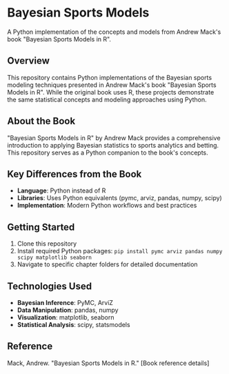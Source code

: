 # Bayesian Sports Models

A Python implementation of the concepts and models from Andrew Mack's book "Bayesian Sports Models in R".

## Overview

This repository contains Python implementations of the Bayesian sports modeling techniques presented in Andrew Mack's book "Bayesian Sports Models in R". While the original book uses R, these projects demonstrate the same statistical concepts and modeling approaches using Python.

## About the Book

"Bayesian Sports Models in R" by Andrew Mack provides a comprehensive introduction to applying Bayesian statistics to sports analytics and betting. This repository serves as a Python companion to the book's concepts.

## Key Differences from the Book

- **Language**: Python instead of R
- **Libraries**: Uses Python equivalents (pymc, arviz, pandas, numpy, scipy)
- **Implementation**: Modern Python workflows and best practices

## Getting Started

1. Clone this repository
2. Install required Python packages: `pip install pymc arviz pandas numpy scipy matplotlib seaborn`
3. Navigate to specific chapter folders for detailed documentation

## Technologies Used

- **Bayesian Inference**: PyMC, ArviZ
- **Data Manipulation**: pandas, numpy
- **Visualization**: matplotlib, seaborn
- **Statistical Analysis**: scipy, statsmodels

## Reference

Mack, Andrew. "Bayesian Sports Models in R." [Book reference details]
